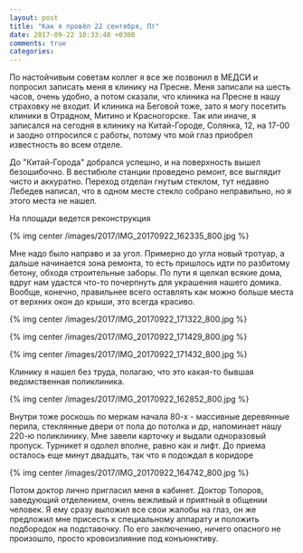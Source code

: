 ```yaml
---
layout: post
title: "Как я провёл 22 сентября, Пт"
date: 2017-09-22 10:33:48 +0300
comments: true
categories: 
---
```

По настойчивым советам коллег я все же позвонил в МЕДСИ и попросил записать меня в клинику на Пресне. Меня записали на шесть часов, очень удобно, а потом сказали, что клиника на Пресне в нашу страховку не входит. И клиника на Беговой тоже, зато я могу посетить клиники в Отрадном, Митино и Красногорске. Так или иначе, я записался на сегодня в клинику на Китай-Городе, Солянка, 12, на 17-00 и заодно отпросился с работы, потому что мой глаз приобрел известность во всем отделе.

До "Китай-Города" добрался успешно, и на поверхность вышел безошибочно. В вестибюле станции проведено ремонт, все выглядит чисто и аккуратно. Переход отделан гнутым стеклом, тут недавно Лебедев написал, что в одном месте стекло собрано неправильно, но я этого места не нашел.

На площади ведется реконструкция

{% img center /images/2017/IMG_20170922_162335_800.jpg %}

Мне надо было направо и за угол. Примерно до угла новый тротуар, а дальше начинается зона ремонта, то есть пришлось идти по разбитому бетону, обходя строительные заборы. По пути я щелкал всякие дома, вдруг нам удастся что-то почерпнуть для украшения нашего домика. Вообще, конечно, правильнее всего оставлять как можно больше места от верхних окон до крыши, это всегда красиво.

{% img center /images/2017/IMG_20170922_171322_800.jpg %}

{% img center /images/2017/IMG_20170922_171429_800.jpg %}

{% img center /images/2017/IMG_20170922_171432_800.jpg %}

Клинику я нашел без труда, полагаю, что это какая-то бывшая ведомственная поликлиника. 

{% img center /images/2017/IMG_20170922_162852_800.jpg %}

Внутри тоже роскошь по меркам начала 80-х - массивные деревянные перила, стеклянные двери от пола до потолка и др, напоминает нашу 220-ю поликлинику. Мне завели карточку и выдали одноразовый пропуск. Турникет я одолел вполне, равно как и лифт. До приема осталось еще минут двадцать, так что я подождал в коридоре

{% img center /images/2017/IMG_20170922_164742_800.jpg %}

Потом доктор лично пригласил меня в кабинет. Доктор Топоров, заведующий отделением, очень вежливый и приятный в общении человек. Я ему сразу выложил все свои жалобы на глаз, он же предложил мне присесть к специальному аппарату и положить подбородок на подставочку. По его заключению, ничего опасного не произошло, просто кровоизлияние под конъюнктиву.